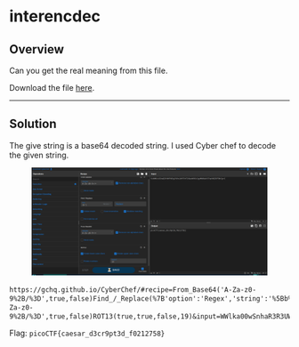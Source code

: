 # interencdec

## Overview

Can you get the real meaning from this file.

Download the file [here](https://artifacts.picoctf.net/c\_titan/109/enc\_flag).

***

## Solution

The give string is a base64 decoded string. I used Cyber chef to decode the given string.

<figure><img src="../../../.gitbook/assets/image (43).png" alt=""><figcaption></figcaption></figure>

```url
https://gchq.github.io/CyberChef/#recipe=From_Base64('A-Za-z0-9%2B/%3D',true,false)Find_/_Replace(%7B'option':'Regex','string':'%5Bb%5C'%5D'%7D,'',true,false,true,false)From_Base64('A-Za-z0-9%2B/%3D',true,false)ROT13(true,true,false,19)&input=WWlka00wSnhaR3R3UWxSWWRIRmhSM2cyWVVoc1ptRjZUbkZsVkd3eldWUk9jbGd5TUhkTmFrVjVUbnBWTkdaUlBUMG5DZz09
```

Flag: `picoCTF{caesar_d3cr9pt3d_f0212758}`
